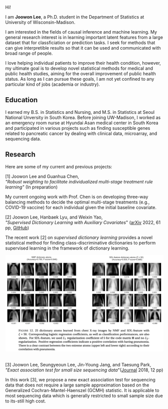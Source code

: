Hi!

I am **Joowon Lee**, a Ph.D. student in the Department of Statistics at University of Wisconsin-Madison.

I am interested in the fields of causal inference and machine learning. My general research interest is in learning important latent features from a large dataset that for classficiation or prediction tasks. I seek for methods that can give interpretible results so that it can be used and communicated with broad range of people. 

I love helping individual patients to improve their health condition, however, my ultimate goal is to develop novel statistical methods for medical and public health studies, aiming for the overall improvement of public health status. As long as I can pursue these goals, I am not yet confined to any particular kind of jobs (academia or industry). 


## Education 

I earned my B.S. in Statistics and Nursing, and M.S. in Statistics at Seoul National Unversity in South Korea. Before joining UW-Madison, I worked as an emergency room nurse at Hyundai Asan medical center in South Korea and participated in various projects such as finding susceptible genes related to pancreatic cancer by dealing with clinical data, microarray, and sequencing data.


## Research 

Here are some of my current and previous projects: 

 [1] Joowon Lee and Guanhua Chen, \
 *"Robust weighting to facilitate individualized multi-stage treatment rule learning"* (In preparation)
 
My current ongoing work with Prof. Chen is on developing three-way balancing methods to decide the optimal multi-stage treatments (e.g., COVID-19 vaccine) for each individual given the initial baseline covariate. 

 [2] Joowon Lee, Hanbaek Lyu, and Weixin Yao,\
*"Supervised Dictionary Learning with Auxiliary Covariates*" ([arXiv](https://arxiv.org/abs/2206.06774) 2022, 61 pp, [GitHub](https://github.com/ljw9510/SDL))

The recent work [2] on *supervised dictionary learning* provides a novel statistical method for finding class-discriminative dictionaries to perform supervised learning in the framework of dictionary learning. 

![](Figures/Fig12.png)
&nbsp;

 [3] Joowon Lee, Seungyeoun Lee, Jin-Young Jang, and Taesung Park, \
*"Exact association test for small size sequencing data*"([Journal](https://bmcmedgenomics.biomedcentral.com/articles/10.1186/s12920-018-0344-z) 2018, 12 pp)

In this work [3], we propose a new exact association test for sequencing data that does not require a large sample approximation based on the Generalized Cochran-Mantel-Haenszel (GCMH) statistic. It is applicable to most sequencing data which is generally restricted to small sample size due to its-still high cost.
